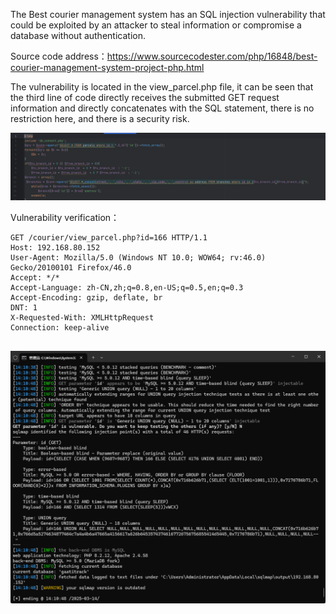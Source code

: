 

The Best courier management system has an SQL injection vulnerability that could be exploited by an attacker to steal information or compromise a database without authentication.



Source code address：https://www.sourcecodester.com/php/16848/best-courier-management-system-project-php.html



The vulnerability is located in the view_parcel.php file, it can be seen that the third line of code directly receives the submitted GET request information and directly concatenates with the SQL statement, there is no restriction here, and there is a security risk.

![image-20250314141125627](images/image-20250314141125627.png)



Vulnerability verification：

```
GET /courier/view_parcel.php?id=166 HTTP/1.1
Host: 192.168.80.152
User-Agent: Mozilla/5.0 (Windows NT 10.0; WOW64; rv:46.0) Gecko/20100101 Firefox/46.0
Accept: */*
Accept-Language: zh-CN,zh;q=0.8,en-US;q=0.5,en;q=0.3
Accept-Encoding: gzip, deflate, br
DNT: 1
X-Requested-With: XMLHttpRequest
Connection: keep-alive


```

![image-20250314141057519](images/image-20250314141057519.png)





































